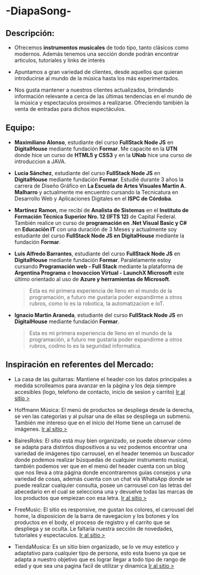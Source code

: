 # -DiapaSong-
## Descripción:
- Ofrecemos **instrumentos musicales** de todo tipo, tanto clásicos como modernos. Además tenemos una sección donde podrán encontrar articulos, tutoriales y links de interés
 
- Apuntamos a gran variedad de clientes, desde aquellos que quieran introducirse al mundo de la música hasta los más experimentados.

- Nos gusta mantener a nuestros clientes actualizados, brindando información relevante a cerca de las últimas tendencias en el mundo de la música y espectaculos proximos a realizarse. Ofreciendo también la venta de entradas para dichos espectáculos.

## Equipo:

- **Maximiliano Alonso**, estudiante del curso **FullStack Node JS** en **DigitalHouse** mediante fundación **Formar**. Me capacite en la **UTN** donde hice un curso de **HTML5 y CSS3** y en la **UNab** hice una curso de introduccion a JAVA.

- **Lucia Sánchez**, estudiante del curso **FullStack Node JS** en **DigitalHouse** mediante fundación **Formar**. 
Estudié durante 3 años la carrera de Diseño Gráfico en **La Escuela de Artes Visuales Martin A. Malharro** y actualmente me encuentro cursando la Tecnicatura en Desarrollo Web y Aplicaciones Digitales en el **ISPC de Córdoba**. 

- **Martínez Ramon**, me recibí de **Analista de Sistemas** en el **Instituto de Formación Técnica Superior Nro. 12 (IFTS 12)** de Capital Federal. También realice un curso de **programación en .Net Visual Basic y C#** en **Educación IT** con una duración de 3 Meses y actualmente soy estudiante del curso **FullStack Node JS en DigitalHouse** mediante la fundación **Formar**.

- **Luis Alfredo Barrantes**, estudiante del curso **FullStack Node JS** en **DigitalHouse** mediante fundación **Formar**. Paralelamente estoy cursando **Programación web - Full Stack** mediante la plataforma de **Argentina Programa** e **Inovaccion Virtual - LaunchX Microsoft** este último orientado al uso de **Azure y herramientas de Microsoft**. 
    >Esta es mi primera experiencia de lleno en el mundo de la programación, a futuro me gustaria poder expandirme a otros rubros, como lo es la robotica, la automatizacion e IoT.
    
- **Ignacio Martin Araneda**, estudiante del curso **FullStack Node JS** en **DigitalHouse** mediante fundación **Formar**. 
    >Esta es mi primera experiencia de lleno en el mundo de la programación, a futuro me gustaria poder expandirme a otros rubros, codmo lo es la seguridad informatica. 

 


## Inspiración en referentes del Mercado:

- La casa de las guitarras: Mantiene el header con los datos principales a medida scrolleamos para avanzar en la página y los deja siempre accesibles (logo, telefono de contacto, inicio de sesion y carrito)
[Ir al sitio >](https://www.delasguitarras.com.ar)

- Hoffmann Música: El menú de productos se despliega desde la derecha, se ven las categorías y al pulsar una de ellas se despliega un submenú. También me intereso que en el inicio del Home tiene un carrusel de imágenes.
[Ir al sitio >](https://hoffmannmusica.com.ar/)


- BairesRoks: El sitio está muy bien organizado, se puede observar cómo se adapta para distintos dispositivos a su vez podemos encontrar una variedad de imágenes tipo carrousel, en el header tenemos un buscador donde podemos realizar búsquedas de cualquier instrumento musical, también podemos ver que en el menú del header  cuenta con un blog que nos lleva a otra página donde encontraremos guías consejos y una variedad de cosas, además cuenta con un chat vía WhatsApp donde se puede realizar cualquier consulta, posee un carrousel con las letras del abecedario en el cual se selecciona una y devuelve todas las marcas de los productos que empiezan con esa letra. 
[Ir al sitio >](https://www.baires.rocks/)

- FreeMusic: El sitio es responsive, me gustan los colores, el carrousel del home, la disposicion de la barra de navegacion y los botones y los productos en el body, el proceso de registro y el carrito que se despliega y se oculta. Le faltaria nuestra sección de novedades, tutoriales y espectaculos.
[Ir al sitio >](https://freemusic.com.ar/)

- TiendaMusica: Es un sitio bien organizado, se lo ve muy estetico y adaptativo para cualquier tipo de persona, esto esta bueno ya que se adapta a nuestro objetivo que es lograr llegar a todo tipo de rango de edad y que sea una pagina facil de utilizar y dinamica
[Ir al sitio >](https://www.tiendamusica.com.ar/)